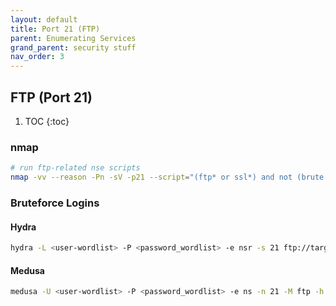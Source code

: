 ```yaml
---
layout: default
title: Port 21 (FTP)
parent: Enumerating Services
grand_parent: security stuff
nav_order: 3
---
```


## FTP (Port 21)

1. TOC
{:toc}

### nmap
```bash
# run ftp-related nse scripts
nmap -vv --reason -Pn -sV -p21 --script="(ftp* or ssl*) and not (brute or broadcast or dos or external or fuzzer)" <target>
```

### Bruteforce Logins
#### Hydra
```bash
hydra -L <user-wordlist> -P <password_wordlist> -e nsr -s 21 ftp://target.com
```

#### Medusa
```bash
medusa -U <user-wordlist> -P <password_wordlist> -e ns -n 21 -M ftp -h <target>
```


